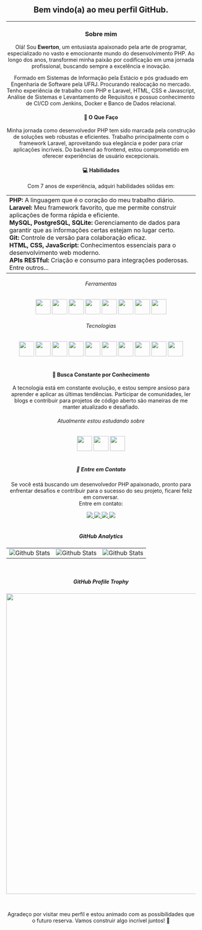 <div align='center'>
    <h2>Bem vindo(a) ao meu perfil GitHub.</h2>
</div>

<hr>

<div align='center'>
    <h3>Sobre mim</h3>
    <p>
        Olá! Sou <b>Ewerton</b>, um entusiasta apaixonado pela arte de programar, especializado no vasto e emocionante mundo do desenvolvimento PHP. Ao longo dos anos, transformei minha paixão por codificação em uma jornada profissional, buscando sempre a excelência e inovação.
    </p>
    <p>
        Formado em Sistemas de Informação pela Estácio e pós graduado em Engenharia de Software pela UFRJ. Procurando realocação no mercado. Tenho experiência de trabalho com PHP e Laravel, HTML, CSS e Javascript, Análise de Sistemas e Levantamento de Requisitos e possuo conhecimento de CI/CD com Jenkins, Docker e Banco de Dados relacional.
    </p>
</div>

<div align='center'>
<h4>🚀 O Que Faço</h4>
<p>
    Minha jornada como desenvolvedor PHP tem sido marcada pela construção de soluções web robustas e eficientes. Trabalho principalmente com o framework Laravel, aproveitando sua elegância e poder para criar aplicações incríveis. Do backend ao frontend, estou comprometido em oferecer experiências de usuário excepcionais.
</p>
</div>

<div align='center'>
<h4>💻 Habilidades</h4>
<p>
Com 7 anos de experiência, adquiri habilidades sólidas em:
</p>
<table>
    <tr>
        <td>
                <b>PHP:</b> A linguagem que é o coração do meu trabalho diário.<br>
                <b>Laravel:</b> Meu framework favorito, que me permite construir aplicações de forma rápida e eficiente.<br>
                <b>MySQL, PostgreSQL, SQLite:</b> Gerenciamento de dados para garantir que as informações certas estejam no lugar certo.<br>
                <b>Git:</b> Controle de versão para colaboração eficaz.<br>
                <b>HTML, CSS, JavaScript:</b> Conhecimentos essenciais para o desenvolvimento web moderno.<br>
                <b>APIs RESTful:</b> Criação e consumo para integrações poderosas.<br>
                Entre outros...
        </td>
    </tr>
</table>

</div>

<div align='center'>
    <h6>Ferramentas</h6>
    <img loading="lazy" src="https://cdn.jsdelivr.net/gh/devicons/devicon/icons/linux/linux-original.svg" width="40" height="40"/>
    <img loading="lazy" src="https://cdn.jsdelivr.net/gh/devicons/devicon/icons/vscode/vscode-original.svg" width="40" height="40"/>
    <img loading="lazy" src="https://cdn.jsdelivr.net/gh/devicons/devicon/icons/git/git-original.svg" width="40" height="40"/>
    <img loading="lazy" src="https://img.icons8.com/external-tal-revivo-bold-tal-revivo/40/FFFFFF/external-github-with-cat-logo-an-online-community-for-software-development-logo-bold-tal-revivo.png" width="40" height="40" />
    <img loading="lazy" src="https://cdn.jsdelivr.net/gh/devicons/devicon/icons/gitlab/gitlab-original.svg" width="40" height="40"/>
    <img loading="lazy" src="https://cdn.jsdelivr.net/gh/devicons/devicon/icons/composer/composer-original.svg" width="40" height="40" />
    <img loading="lazy" src="https://cdn.jsdelivr.net/gh/devicons/devicon/icons/docker/docker-original.svg" width="40" height="40"/>
    <img loading="lazy" src="https://cdn.jsdelivr.net/gh/devicons/devicon/icons/jenkins/jenkins-original.svg" width="40" height="40" />
    <h6>Tecnologias</h6>
    <img loading="lazy" src="https://cdn.jsdelivr.net/gh/devicons/devicon/icons/html5/html5-original.svg" width="40" height="40"/>
    <img loading="lazy" src="https://cdn.jsdelivr.net/gh/devicons/devicon/icons/css3/css3-original.svg" width="40" height="40"/>
    <img loading="lazy" src="https://cdn.jsdelivr.net/gh/devicons/devicon/icons/javascript/javascript-original.svg" width="40" height="40"/>
    <img loading="lazy" src="https://cdn.jsdelivr.net/gh/devicons/devicon/icons/bootstrap/bootstrap-original.svg" width="40" height="40" />
    <img loading="lazy" src="https://cdn.jsdelivr.net/gh/devicons/devicon/icons/tailwindcss/tailwindcss-plain.svg" width="40" height="40"/>
    <img loading="lazy" src="https://cdn.jsdelivr.net/gh/devicons/devicon/icons/php/php-original.svg" width="40" height="40"/>
    <img loading="lazy" src="https://cdn.jsdelivr.net/gh/devicons/devicon/icons/laravel/laravel-plain.svg" width="40" height="40"/>
    <img loading="lazy" src="https://cdn.jsdelivr.net/gh/devicons/devicon/icons/mysql/mysql-original.svg" width="40" height="40"/>
    <img loading="lazy" src="https://cdn.jsdelivr.net/gh/devicons/devicon/icons/postgresql/postgresql-original.svg" width="40" height="40" />
    <img loading="lazy" src="https://cdn.jsdelivr.net/gh/devicons/devicon/icons/redis/redis-original.svg" width="40" height="40"/>
</div>

<br>

<div align='center'>
<h4>🌱 Busca Constante por Conhecimento</h4>
<p>
A tecnologia está em constante evolução, e estou sempre ansioso para aprender e aplicar as últimas tendências. Participar de comunidades, ler blogs e contribuir para projetos de código aberto são maneiras de me manter atualizado e desafiado.
</p>
</div>

<div align='center'>
    <h6>Atualmente estou estudando sobre</h6>
    <img loading="lazy" src="https://cdn.jsdelivr.net/gh/devicons/devicon/icons/typescript/typescript-original.svg" width="40" height="40" />
    <img loading="lazy" src="https://cdn.jsdelivr.net/gh/devicons/devicon/icons/nodejs/nodejs-original.svg" width="40" height="40" />
    <img loading="lazy" src="https://cdn.jsdelivr.net/gh/devicons/devicon/icons/python/python-original.svg" width="40" height="40" />
</div>

<br>

<div align='center'>
<h5>📧 Entre em Contato</h5>
<p>
    Se você está buscando um desenvolvedor PHP apaixonado, pronto para enfrentar desafios e contribuir para o sucesso do seu projeto, ficarei feliz em conversar.
    <br>
    Entre em contato:
</p>
    <a href="https://www.linkedin.com/in/ewertonmotta/" target="_blank">
        <img loading="lazy" src="https://img.shields.io/badge/-LinkedIn-%230077B5?style=for-the-badge&logo=linkedin&logoColor=white">
    </a>
    <a href="https://instagram.com/ewerton.dev/" target="_blank">
        <img loading="lazy" src="https://img.shields.io/badge/-Instagram-%23E4405F?style=for-the-badge&logo=instagram&logoColor=white">
    </a>
    <a href = "mailto:contato@ewerton.dev" target="_blank">
        <img loading="lazy" src="https://img.shields.io/badge/Email-D14836?style=for-the-badge&logo=maildotru&logoColor=white">
    </a>
    <a href = "https://wa.me/5521979945945" target="_blank">
        <img loading="lazy" src="https://img.shields.io/badge/whatsapp-25d366?style=for-the-badge&logo=whatsapp&logoColor=white">
    </a>
</div>

<br>

<div align='center'>
<h5>GitHub Analytics</h5>
<table border='0'>
  <tr>
    <td>
      <img
        align="center"
        src="https://github-readme-stats.vercel.app/api?username=ewertonmotta&theme=dark&hide_border=false&include_all_commits=true"
        alt="Github Stats"
      />
    </td>
    <td>
      <img
        align="center"
        src="https://github-readme-stats.vercel.app/api/top-langs/?username=ewertonmotta&theme=dark&hide_border=false&include_all_commits=true&count_private=true&layout=compact"
        alt="Github Stats"
      />
    </td>
    <td>
      <img
        align="center"
        src="https://github-readme-streak-stats.herokuapp.com/?user=ewertonmotta&theme=dark&hide_border=false"
        alt="Github Stats"
      />
    </td>
  </tr>
</table>
</div>

<br>

<div align='center'>
<h5>GitHub Profile Trophy</h5>

<p align="center">
  <a
    href="https://github.com/ryo-ma/github-profile-trophy"
    title="repositório de troféus"
  >
    <img
      width="800"
      src="https://github-profile-trophy.vercel.app/?username=ewertonmotta&column=8&theme=darkhub&no-frame=true&no-bg=true"
    />
  </a>
</p>
</div>

<br>

<div align='center'>
<p>Agradeço por visitar meu perfil e estou animado com as possibilidades que o futuro reserva. Vamos construir algo incrível juntos! 🚀</p>
</div>
